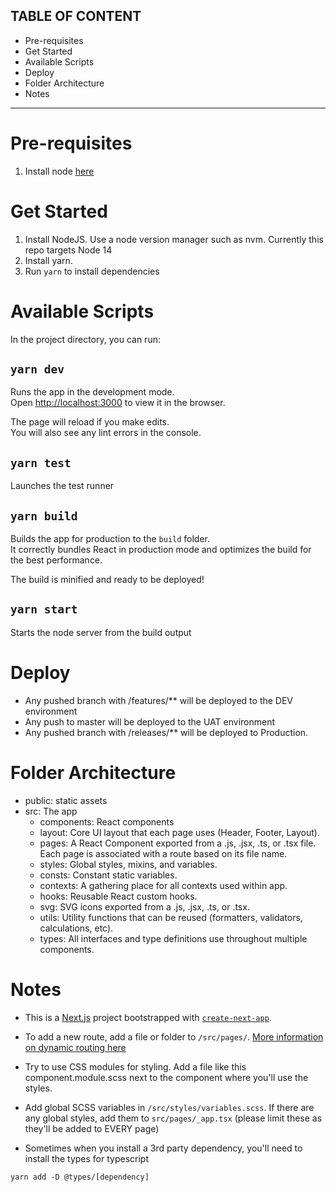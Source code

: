  TABLE OF CONTENT
----------------------------------------------------------------------------------------------------------------
- Pre-requisites
- Get Started
- Available Scripts
- Deploy
- Folder Architecture
- Notes
----------------------------------------------------------------------------------------------------------------
# Pre-requisites 
1. Install node [here](https://nodejs.org/en/download/)

# Get Started

1. Install NodeJS. Use a node version manager such as nvm. Currently this repo targets Node 14
2. Install yarn.
3. Run `yarn` to install dependencies

# Available Scripts

In the project directory, you can run:

## `yarn dev`

Runs the app in the development mode.<br />
Open [http://localhost:3000](http://localhost:3000) to view it in the browser.

The page will reload if you make edits.<br />
You will also see any lint errors in the console.

## `yarn test`

Launches the test runner

## `yarn build`

Builds the app for production to the `build` folder.<br />
It correctly bundles React in production mode and optimizes the build for the best performance.

The build is minified and ready to be deployed!

## `yarn start`

Starts the node server from the build output

# Deploy

- Any pushed branch with /features/\*\* will be deployed to the DEV environment
- Any push to master will be deployed to the UAT environment
- Any pushed branch with /releases/\*\* will be deployed to Production. 

# Folder Architecture

- public: static assets
- src: The app
  - components: React components
  - layout: Core UI layout that each page uses (Header, Footer, Layout).
  - pages: A React Component exported from a .js, .jsx, .ts, or .tsx file. Each page is associated with a route based on its file name.
  - styles: Global styles, mixins, and variables.
  - consts: Constant static variables.
  - contexts: A gathering place for all contexts used within app.
  - hooks: Reusable React custom hooks.
  - svg: SVG icons exported from a .js, .jsx, .ts, or .tsx.
  - utils: Utility functions that can be reused (formatters, validators, calculations, etc).
  - types: All interfaces and type definitions use throughout multiple components.

# Notes

- This is a [Next.js](https://nextjs.org/) project bootstrapped with [`create-next-app`](https://github.com/vercel/next.js/tree/canary/packages/create-next-app).

- To add a new route, add a file or folder to `/src/pages/`. [More information on dynamic routing here](https://nextjs.org/docs/basic-features/pages)

- Try to use CSS modules for styling. Add a file like this component.module.scss next to the component where you'll use the styles.

- Add global SCSS variables in `/src/styles/variables.scss`. If there are any global styles, add them to `src/pages/_app.tsx` (please limit these as they'll be added to EVERY page)

- Sometimes when you install a 3rd party dependency, you'll need to install the types for typescript

```
yarn add -D @types/[dependency]
```
